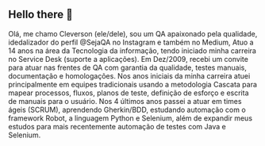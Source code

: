 ## Hello there 👋

Olá, me chamo Cleverson (ele/dele), sou um QA apaixonado pela qualidade, idedalizador do perfil @SejaQA no Instagram e também no Medium,
Atuo a 14 anos na área da Tecnologia da informação, tendo iniciado minha carreira no Service Desk (suporte a aplicações).
Em Dez/2009, recebi um convite para atuar nas frentes de QA com garantia da qualidade, testes manuais, documentação e homologações.
Nos anos iniciais da minha carreira atuei principalmente em equipes tradicionais usando a metodologia Cascata para mapear processos, fluxos, planos de teste, definição de esforço e escrita de manuais para o usuário.
Nos 4 últimos anos passei a atuar em times ágeis (SCRUM), aprendendo Gherkin/BDD, estudando automação com o framework Robot, a linguagem Python e Selenium, além de expandir meus estudos para mais recentemente automação de testes com Java e Selenium.
